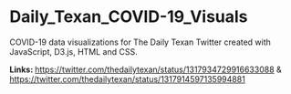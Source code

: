 # Daily_Texan_COVID-19_Visuals
COVID-19 data visualizations for The Daily Texan Twitter created with JavaScript, D3.js, HTML and CSS. 

<b> Links: </b>
https://twitter.com/thedailytexan/status/1317934729916633088 & 
https://twitter.com/thedailytexan/status/1317914597135994881
